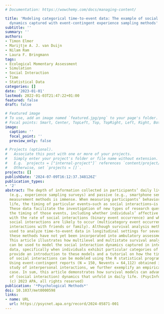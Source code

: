 ```yaml
---
# Documentation: https://wowchemy.com/docs/managing-content/

title: 'Modeling categorical time-to-event data: The example of social interaction
  dynamics captured with event-contingent experience sampling methods'
subtitle: ''
summary: ''
authors:
- Timon Elmer
- Marijtje A. J. van Duijn
- Nilam Ram
- Laura F. Bringmann
tags:
- Ecological Momentary Assessment
- Simulation
- Social Interaction
- Time
- Statistical Data
categories: []
date: '2023-01-01'
lastmod: 2022-01-03T21:47:22+01:00
featured: false
draft: false

# Featured image
# To use, add an image named `featured.jpg/png` to your page's folder.
# Focal points: Smart, Center, TopLeft, Top, TopRight, Left, Right, BottomLeft, Bottom, BottomRight.
image:
  caption: ''
  focal_point: ''
  preview_only: false

# Projects (optional).
#   Associate this post with one or more of your projects.
#   Simply enter your project's folder or file name without extension.
#   E.g. `projects = ["internal-project"]` references `content/project/deep-learning/index.md`.
#   Otherwise, set `projects = []`.
projects: []
publishDate: '2024-07-09T16:12:37.348126Z'
publication_types:
- '2'
abstract: The depth of information collected in participants’ daily lives with active
  (e.g., experience sampling surveys) and passive (e.g., smartphone sensors) ambulatory
  measurement methods is immense. When measuring participants’ behaviors in daily
  life, the timing of particular events—such as social interactions—is often recorded.
  These data facilitate the investigation of new types of research questions about
  the timing of those events, including whether individuals’ affective state is associated
  with the rate of social interactions (binary event occurrence) and what types of
  social interactions are likely to occur (multicategory event occurrences, e.g.,
  interactions with friends or family). Although survival analysis methods have been
  used to analyze time-to-event data in longitudinal settings for several decades,
  these methods have not yet been incorporated into ambulatory assessment research.
  This article illustrates how multilevel and multistate survival analysis methods
  can be used to model the social interaction dynamics captured in intensive longitudinal
  data, specifically when individuals exhibit particular categories of behavior. We
  provide an introduction to these models and a tutorial on how the timing and type
  of social interactions can be modeled using the R statistical programming language.
  Using event-contingent reports (N = 150, Nevents = 64,112) obtained in an ambulatory
  study of interpersonal interactions, we further exemplify an empirical application
  case. In sum, this article demonstrates how survival models can advance the understanding
  of (social interaction) dynamics that unfold in daily life. (PsycInfo Database Record
  (c) 2023 APA, all rights reserved)
publication: '*Psychological Methods*'
doi: 10.1037/met0000598
links:
- name: URL
  url: https://psycnet.apa.org/record/2024-05871-001
---
```


